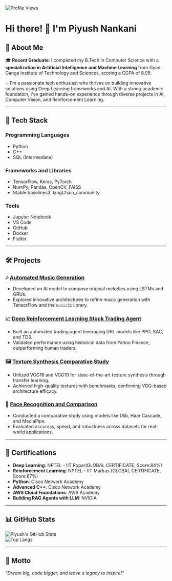 ![Profile Views](https://komarev.com/ghpvc/?username=Opty0602&color=blue&style=flat-square)
# Hi there! 👋 I'm Piyush Nankani  

## 🚀 About Me  
🎓 **Recent Graduate**: I completed my B.Tech in Computer Science with a **specialization in Artificial Intelligence and Machine Learning** from Gyan Ganga Institute of Technology and Sciences, scoring a CGPA of 8.95.  

💡 I'm a passionate tech enthusiast who thrives on building innovative solutions using Deep Learning frameworks and AI. With a strong academic foundation, I've gained hands-on experience through diverse projects in AI, Computer Vision, and Reinforcement Learning.  

---

## 🔧 Tech Stack  
### **Programming Languages**  
- Python  
- C++  
- SQL (Intermediate)  

### **Frameworks and Libraries**  
- TensorFlow, Keras, PyTorch  
- NumPy, Pandas, OpenCV, FAISS  
- Stable baselines3, langChain_community

### **Tools**  
- Jupyter Notebook  
- VS Code  
- GitHub  
- Docker  
- Flutter  

---

## 🛠️ Projects  

### 🎶 [Automated Music Generation](https://github.com/Opty0602/MelodyGeneration)  
- Developed an AI model to compose original melodies using LSTMs and GRUs.  
- Explored innovative architectures to refine music generation with TensorFlow and the `music21` library.  

### 📈 [Deep Reinforcement Learning Stock Trading Agent](https://github.com/Opty0602/drl-stock-trading-agent)  
- Built an automated trading agent leveraging DRL models like PPO, SAC, and TD3.  
- Validated performance using historical data from Yahoo Finance, outperforming human traders.  

### 🖼️ [Texture Synthesis Comparative Study](https://github.com/Opty0602/texture-synthesis-comparative-study)  
- Utilized VGG16 and VGG19 for state-of-the-art texture synthesis through transfer learning.  
- Achieved high-quality textures with benchmarks, confirming VGG-based architecture efficacy.  

### 🤖 [Face Recognition and Comparison](https://github.com/Opty0602/face-recognition-comparison)  
- Conducted a comparative study using models like Dlib, Haar Cascade, and MediaPipe.  
- Evaluated accuracy, speed, and robustness across datasets for real-world applications.  


---

## 📜 Certifications  
- **Deep Learning**: NPTEL - IIT Ropar(GLOBAL CERTIFICATE, Score:84%)  
- **Reinforcement Learning**: NPTEL - IIT Madras (GLOBAL CERTIFICATE, Score:67%)
- **Python**: Cisco Network Academy  
- **Advanced C++**: Cisco Network Academy  
- **AWS Cloud Foundations**: AWS Academy  
- **Building RAG Agents with LLM**: NVIDIA  

---

## 📊 GitHub Stats  
![Piyush's GitHub Stats](https://github-readme-stats.vercel.app/api?username=Opty0602&show_icons=true&theme=radical)  
![Top Langs](https://github-readme-stats.vercel.app/api/top-langs/?username=Opty0602&layout=compact&theme=radical)  

---

## 🌌 Motto  
*"Dream big, code bigger, and leave a legacy to inspire!"*  
